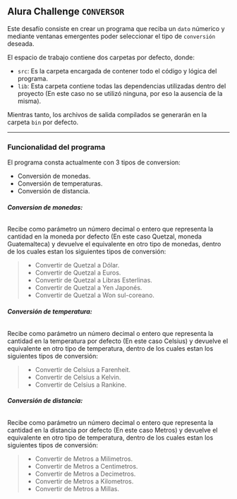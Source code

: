 ## Alura Challenge  `CONVERSOR`

Este desafío consiste en crear un programa que reciba un `dato` númerico y mediante ventanas emergentes poder seleccionar el tipo de `conversión` deseada.



El espacio de trabajo contiene dos carpetas por defecto, donde:

- `src`: Es la carpeta encargada de contener todo el código y lógica del programa.
- `lib`: Esta carpeta contiene todas las dependencias utilizadas dentro del proyecto (En este caso no se utilizó ninguna, por eso la ausencia de la misma). 

Mientras tanto, los archivos de salida compilados se generarán en la carpeta `bin` por defecto.

* * *

### Funcionalidad del programa
El programa consta actualmente con 3 tipos de conversion:
- Conversión de monedas.
- Conversión de temperaturas.
- Conversión de distancia.


###### ___Conversion de monedas:___
Recibe como parámetro un número decimal o entero que representa la cantidad en la moneda por defecto (En este caso Quetzal, moneda Guatemalteca) y devuelve el equivalente en otro tipo de monedas, dentro de los cuales estan los siguientes tipos de conversión:
>- Convertir de Quetzal a Dólar.
>- Convertir de Quetzal a Euros.
>- Convertir de Quetzal a Libras Esterlinas.
>- Convertir de Quetzal a Yen Japonés.
>- Convertir de Quetzal a Won sul-coreano.


###### ___Conversión de temperatura:___
Recibe como parámetro un número decimal o entero que representa la cantidad en la temperatura por defecto (En este caso Celsius) y devuelve el equivalente en otro tipo de temperatura, dentro de los cuales estan los siguientes tipos de conversión:

>- Convertir de Celsius a Farenheit.
>- Convertir de Celsius a Kelvin.
>- Convertir de Celsius a Rankine.


###### ___Conversión de distancia:___
Recibe como parámetro un número decimal o entero que representa la cantidad en la distancia por defecto (En este caso Metros) y devuelve el equivalente en otro tipo de temperatura, dentro de los cuales estan los siguientes tipos de conversión:

>- Convertir de Metros a Milimetros.
>- Convertir de Metros a Centimetros.
>- Convertir de Metros a Decimetros.
>- Convertir de Metros a Kilometros.
>- Convertir de Metros a Millas.